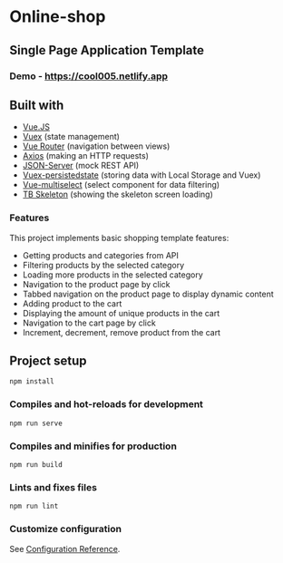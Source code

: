 # Online-shop

## Single Page Application Template

### Demo - <https://cool005.netlify.app>

## Built with

* [Vue.JS](https://vuejs.org/)
* [Vuex](https://vuex.vuejs.org/) (state management)
* [Vue Router](https://router.vuejs.org/) (navigation between views)
* [Axios](https://axios-http.com/) (making an HTTP requests)
* [JSON-Server](https://github.com/typicode/json-server) (mock REST API)
* [Vuex-persistedstate](https://www.npmjs.com/package/vuex-persistedstate) (storing data with Local Storage and Vuex)
* [Vue-multiselect](https://vue-multiselect.js.org/) (select component for data filtering)
* [TB Skeleton](https://github.com/anthinkingcoder/tb-skeleton) (showing the skeleton screen loading)

### Features

This project implements basic shopping template features:

* Getting products and categories from API
* Filtering products by the selected category
* Loading more products in the selected category
* Navigation to the product page by click
* Tabbed navigation on the product page to display dynamic content
* Adding product to the cart
* Displaying the amount of unique products in the cart
* Navigation to the cart page by click
* Increment, decrement, remove product from the cart 

## Project setup
```
npm install
```

### Compiles and hot-reloads for development
```
npm run serve
```

### Compiles and minifies for production
```
npm run build
```

### Lints and fixes files
```
npm run lint
```

### Customize configuration
See [Configuration Reference](https://cli.vuejs.org/config/).
